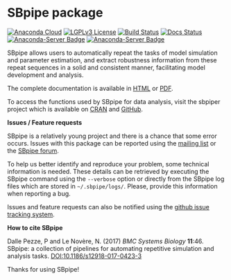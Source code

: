 # SBpipe package

[![Anaconda Cloud](https://anaconda.org/pdp10/sbpipe/badges/version.svg)](https://anaconda.org/pdp10/sbpipe) [![LGPLv3 License](http://img.shields.io/badge/license-LGPLv3-blue.svg)](https://www.gnu.org/licenses/lgpl.html) [![Build Status](https://travis-ci.org/pdp10/sbpipe.svg?branch=master)](https://travis-ci.org/pdp10/sbpipe) [![Docs Status](https://readthedocs.org/projects/sbpipe/badge/)](http://sbpipe.readthedocs.io/en/latest/) [![Anaconda-Server Badge](https://anaconda.org/pdp10/sbpipe/badges/platforms.svg)](https://anaconda.org/pdp10/sbpipe) [![Anaconda-Server Badge](https://anaconda.org/pdp10/sbpipe/badges/downloads.svg)](https://anaconda.org/pdp10/sbpipe)

SBpipe allows users to automatically repeat the tasks of model simulation and parameter estimation, and extract robustness information from these repeat sequences in a solid and consistent manner, facilitating model development and analysis.

The complete documentation is available in [HTML](http://sbpipe.readthedocs.io/en/latest/) or [PDF](https://media.readthedocs.org/pdf/sbpipe/latest/sbpipe.pdf).

To access the functions used by SBpipe for data analysis, visit the sbpiper project which is available on [CRAN](https://cran.r-project.org/package=sbpiper) and [GitHub](https://github.com/pdp10/sbpiper).


**Issues / Feature requests**

SBpipe is a relatively young project and there is a chance that some error occurs. Issues with this package can be
reported using the [mailing list](mailto:sbpipe@googlegroups.com) or the [SBpipe forum](https://groups.google.com/forum/#!forum/sbpipe).

To help us better identify and reproduce your problem, some technical information is needed. These details can be retrieved by
executing the SBpipe command using the `--verbose` option or directly from the SBpipe log files which are stored in `~/.sbpipe/logs/`. Please, provide this information when reporting a bug.

Issues and feature requests can also be notified using the [github issue tracking system](https://github.com/pdp10/sbpipe/issues).


**How to cite SBpipe**

Dalle Pezze, P and Le Novère, N. (2017) *BMC Systems Biology* **11**:46. SBpipe: a collection of pipelines for automating repetitive simulation and analysis tasks.
[DOI:10.1186/s12918-017-0423-3](https://doi.org/10.1186/s12918-017-0423-3)


Thanks for using SBpipe!
